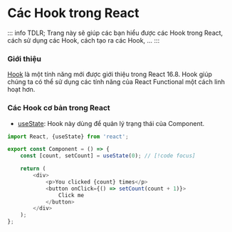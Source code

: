 # Các Hook trong React

::: info TDLR;
Trang này sẽ giúp các bạn hiểu được các Hook trong React, cách sử dụng các Hook, cách tạo ra các Hook, ...
:::

### Giới thiệu

[Hook](https://reactjs.org/docs/hooks-intro.html) là một tính năng mới được giới thiệu trong React 16.8. Hook giúp chúng
ta có thể sử dụng các tính năng của React Functional một cách linh hoạt hơn.

### Các Hook cơ bản trong React

- [useState](https://reactjs.org/docs/hooks-reference.html#usestate): Hook này dùng để quản lý trạng thái của Component.

```javascript {4}
import React, {useState} from 'react';

export const Component = () => {
    const [count, setCount] = useState(0); // [!code focus]

    return (
        <div>
            <p>You clicked {count} times</p>
            <button onClick={() => setCount(count + 1)}>
                Click me
            </button>
        </div>
    );
};
```
